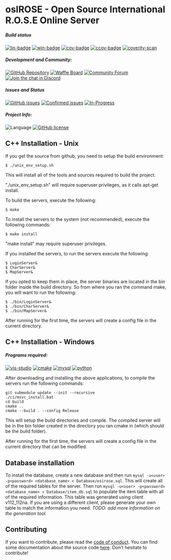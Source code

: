 osIROSE - Open Source International R.O.S.E Online Server
===================================================

##### Build status
[![lin-badge]][lin-link] [![win-badge]][win-link]
[![cov-badge]][cov-link] [![ccov-badge]][ccov-link]
[![coverity-scan]][coverity-scan-link]

[lin-badge]: https://travis-ci.org/dev-osrose/osIROSE-new.svg?branch=trunk "Linux build status"
[lin-link]:  https://travis-ci.org/dev-osrose/osIROSE-new "Linux build status"
[win-badge]: https://ci.appveyor.com/api/projects/status/20x0eufp7djvunf3/branch/trunk?svg=true "Windows build status"
[win-link]:  https://ci.appveyor.com/project/RavenX8/osirose-new/branch/trunk "Windows build status"
[cov-badge]: https://coveralls.io/repos/github/dev-osrose/osIROSE-new/badge.svg?branch=trunk&service=github
[cov-link]:  https://coveralls.io/github/dev-osrose/osIROSE-new?branch=trunk
[ccov-badge]: https://codecov.io/gh/dev-osrose/osIROSE-new/branch/trunk/graph/badge.svg
[ccov-link]: https://codecov.io/gh/dev-osrose/osIROSE-new/branch/trunk
[coverity-scan]: https://scan.coverity.com/projects/7232/badge.svg
[coverity-scan-link]: https://scan.coverity.com/projects/dev-osrose-osirose-new


##### Development and Community:
[![GitHub Repository](https://img.shields.io/badge/github-dev--osrose/osIROSE--new-green.svg)](https://github.com/dev-osrose/osIROSE-new)
[![Waffle Board](https://img.shields.io/badge/waffle-dev--osrose/osIROSE--new-6699dd.svg)](https://waffle.io/dev-osrose/osIROSE-new)
[![Community Forum](https://img.shields.io/badge/forum-http%3A%2F%2Fforum.dev--osrose.com-green.svg)](http://forum.dev-osrose.com/index.php)
[![Join the chat in Discord](https://img.shields.io/discord/454345032846016515.svg)](https://discord.gg/u7UE5fW)

##### Issues and Status
[![GitHub issues](https://img.shields.io/github/issues/dev-osrose/osIROSE-new.svg)](https://github.com/dev-osrose/osIROSE-new/issues)
[![Confirmed issues](https://badge.waffle.io/dev-osrose/osIROSE-new.svg?label=status:confirmed&title=Confirmed%20Issues)](http://waffle.io/dev-osrose/osIROSE-new) [![In-Progress](https://badge.waffle.io/dev-osrose/osIROSE-new.svg?label=status:in-progress&title=In%20Progress)](http://waffle.io/dev-osrose/osIROSE-new)

##### Project Info:
![Language](https://img.shields.io/badge/language-C++-yellow.svg)
[![GitHub license](https://img.shields.io/badge/license-Apache%202-blue.svg)](https://raw.githubusercontent.com/dev-osrose/osIROSE-new/master/LICENSE.txt)

C++ Installation - Unix
-----------------------

If you get the source from github, you need to setup the build environment:

    $ ./unix_env_setup.sh

This will install all of the tools and sources required to build the project.

"./unix_env_setup.sh" will require superuser privileges, as it calls apt-get install.

To build the servers, execute the following:

    $ make

To install the servers to the system (not recommended), execute the following commands:

    $ make install

"make install" may require superuser privileges.

If you installed the servers, to run the servers execute the following:

    $ LoginServer&
    $ CharServer&
    $ MapServer&

If you opted to keep them in place, the server binaries are located in the bin folder inside the build directory. So from where you ran the command make, you will want to run the following:

    $ ./bin/LoginServer&
    $ ./bin/CharServer&
    $ ./bin/MapServer&

After running for the first time, the servers will create a config file in the current directory.

C++ Installation - Windows
-----------------------

##### Programs required:
[![vis-studio]][vis-studio-link]
[![cmake]][cmake-link]
[![mysql]][mysql-link]
[![python]][python-link]

[vis-studio]: https://img.shields.io/badge/Visual%20Studio-Download-blue.svg "Download Visual Stuido"
[vis-studio-link]: https://visualstudio.microsoft.com/downloads/ "Download Visual Stuido"
[cmake]: https://img.shields.io/badge/CMake-Download-blue.svg "Download CMake"
[cmake-link]: https://cmake.org/download/ "Download CMake"
[mysql]: https://img.shields.io/badge/MySQL%20Connector%20C%2064--bit-Download-blue.svg "Download MySQL Connector:C 64-bit"
[mysql-link]: http://dev.mysql.com/downloads/connector/c/ "Download MySQL Connector:C 64-bit"
[python]: https://img.shields.io/badge/Python-Download-blue.svg "Download Python 2.7"
[python-link]: https://www.python.org/downloads/release/python-2715/ "Download Python"

After downloading and installing the above applications, to compile the servers run the following commands:

    git submodule update --init --recursive
    ./ci/msvc_install.bat
    cd build
    cmake ..
    cmake --build . --config Release

This will setup the build directories and compile. The compiled server will be in the bin folder created in the directory you ran cmake in (which should be the build folder).

After running for the first time, the servers will create a config file in the current directory that can be modified.

Database installation
-----------------------

To install the database, create a new database and then run `mysql -u<user> -p<password> <database_name> < Database/osirose.sql`. This will create all of the required tables for the server. Then run `mysql -u<user> -p<password> <database_name> < Database/item_db.sql` to populate the item table with all of the required information. This table was generated using client v112_112na. If you are using a different client, please generate your own table to match the information you need.
_TODO: add more information on the generation tool._

Contributing
-----------------------

If you want to contribute, please read the [code of conduct](CODE_OF_CONDUCT.md). You can find some documentation about the source code [here](Documentation.md). Don't hesitate to contribute!
